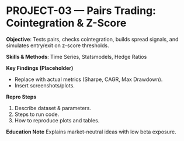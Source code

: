 # PROJECT-03 — Pairs Trading: Cointegration & Z-Score
**Objective**: Tests pairs, checks cointegration, builds spread signals, and simulates entry/exit on z-score thresholds.

**Skills & Methods**: Time Series, Statsmodels, Hedge Ratios

**Key Findings (Placeholder)**
- Replace with actual metrics (Sharpe, CAGR, Max Drawdown).
- Insert screenshots/plots.

**Repro Steps**
1. Describe dataset & parameters.
2. Steps to run code.
3. How to reproduce plots and tables.

**Education Note**
Explains market-neutral ideas with low beta exposure.